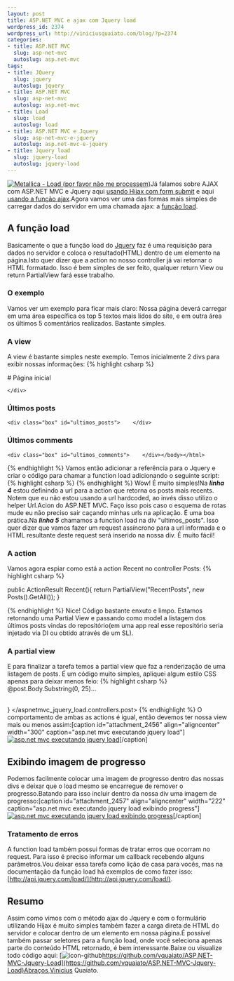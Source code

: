 ```yaml
--- 
layout: post
title: ASP.NET MVC e ajax com Jquery load
wordpress_id: 2374
wordpress_url: http://viniciusquaiato.com/blog/?p=2374
categories: 
- title: ASP.NET MVC
  slug: asp-net-mvc
  autoslug: asp.net-mvc
tags: 
- title: JQuery
  slug: jquery
  autoslug: jquery
- title: ASP.NET MVC
  slug: asp-net-mvc
  autoslug: asp.net-mvc
- title: Load
  slug: load
  autoslug: load
- title: ASP.NET MVC e Jquery
  slug: asp-net-mvc-e-jquery
  autoslug: asp.net-mvc-e-jquery
- title: Jquery load
  slug: jquery-load
  autoslug: jquery-load
---
```

[![](http://viniciusquaiato.com/images_posts/Metallica_Load-150x150.jpg "Metallica - Load (por favor não me processem)")](http://viniciusquaiato.com/images_posts/Metallica_Load.jpg)Já falamos sobre AJAX com ASP.NET MVC e Jquery aqui [usando Hijax com form submit](http://viniciusquaiato.com/blog/asp-net-mvc-submit-com-ou-sem-ajax/) e aqui [usando a função ajax](http://viniciusquaiato.com/blog/asp-net-mvc-jquery-ajax/).Agora vamos ver uma das formas mais simples de carregar dados do servidor em uma chamada ajax: a [função load](http://api.jquery.com/load/).

## A função load
Basicamente o que a função load do [Jquery](http://jquery.com) faz é uma requisição para dados no servidor e coloca o resultado(HTML) dentro de um elemento na página.Isto quer dizer que a action no nosso controller já vai retornar o HTML formatado. Isso é bem simples de ser feito, qualquer return View ou return PartialView fará esse trabalho.

### O exemplo
Vamos ver um exemplo para ficar mais claro: Nossa página deverá carregar em uma área específica os top 5 textos mais lidos do site, e em outra área os últimos 5 comentários realizados. Bastante simples.

### A view
A view é bastante simples neste exemplo. Temos inicialmente 2 divs para exibir nossas informações:
{% highlight csharp %}
<!DOCTYPE html SYSTEM><html><head>    <title>Index</title></head><body>    <div>        # Página inicial
    </div>    

### Últimos posts
    <div class="box" id="ultimos_posts">    </div>    

### Últimos comments
    <div class="box" id="ultimos_comments">    </div></body></html>
{% endhighlight %}
Vamos então adicionar a referência para o Jquery e criar o código para chamar a function load adicionando o seguinte script:
{% highlight csharp %}
</script><script>    $(function () {
var url = "@Url.Action("Recent", "Posts")";
    $("#ultimos_posts").load(url);
    }
);
    </script>
{% endhighlight %}
Wow! É muito simples!Na **_linha 4_** estou definindo a url para a action que retorna os posts mais recents. Notem que eu não estou usando a url hardcoded, ao invés disso utilizo o helper Url.Acion do ASP.NET MVC. Faço isso pois caso o esquema de rotas mude eu não preciso sair caçando minhas urls na aplicação. É uma boa prática.Na **_linha 5_** chamamos a function load na div "ultimos_posts". Isso quer dizer que vamos fazer um request assíncrono para a url informada e o HTML resultante deste request será inserido na nossa div. É muito fácil!

### A action
Vamos agora espiar como está a action Recent no controller Posts:
{% highlight csharp %}

public ActionResult Recent(){
return PartialView("RecentPosts", new Posts().GetAll());
    }

{% endhighlight %}
Nice! Código bastante enxuto e limpo. Estamos retornando uma Partial View e passando como model a listagem dos últimos posts vindas do repositório(em uma app real esse repositório seria injetado via DI ou obtido através de um SL).

### A partial view
 E para finalizar a tarefa temos a partial view que faz a renderização de uma listagem de posts. É um código muito simples, apliquei algum estilo CSS apenas para deixar menos feio:
{% highlight csharp %}
@post.Body.Substring(0, 25)...</span>            </div>        
    }
</aspnetmvc_jquery_load.controllers.post>
{% endhighlight %}
O comportamento de ambas as actions é igual, então devemos ter nossa view mais ou menos assim:[caption id="attachment_2456" align="aligncenter" width="300" caption="asp.net mvc executando jquery load"][![asp.net mvc executando jquery load](http://viniciusquaiato.com/images_posts/asp.net-mvc-executando-jquery-load-300x226.png "asp.net mvc executando jquery load")](http://viniciusquaiato.com/images_posts/asp.net-mvc-executando-jquery-load.png)[/caption]

## Exibindo imagem de progresso
Podemos facilmente colocar uma imagem de progresso dentro das nossas divs e deixar que o load mesmo se encarregue de remover o progresso.Batando para isso incluir dentro da nossa div uma imagem de progresso:[caption id="attachment_2457" align="aligncenter" width="222" caption="asp.net mvc executando jquery load exibindo progress"][![asp.net mvc executando jquery load exibindo progress](http://viniciusquaiato.com/images_posts/asp.net-mvc-executando-jquery-load-exibindo-progress-222x300.png "asp.net mvc executando jquery load exibindo progress")](http://viniciusquaiato.com/images_posts/asp.net-mvc-executando-jquery-load-exibindo-progress.png)[/caption]

### Tratamento de erros
A function load também possui formas de tratar erros que ocorram no request. Para isso é preciso informar um callback recebendo alguns parâmetros.Vou deixar essa tarefa como lição de casa para vocês, mas na documentação da função load há exemplos de como fazer isso: [http://api.jquery.com/load/](http://api.jquery.com/load/).

## Resumo
Assim como vimos com o método ajax do Jquery e com o formulário utilizando Hijax é muito simples também fazer a carga direta de HTML do servidor e colocar dentro de um elemento em nossa página.É possível também passar seletores para a função load, onde você seleciona apenas parte do conteúdo HTML retornado, é bem interessante.Baixe ou visualize todo código aqui: [![](http://viniciusquaiato.com/images_posts/icon-github2.png "icon-github")https://github.com/vquaiato/ASP.NET-MVC-Jquery-Load](https://github.com/vquaiato/ASP.NET-MVC-Jquery-Load)Abraços,Vinicius Quaiato.
